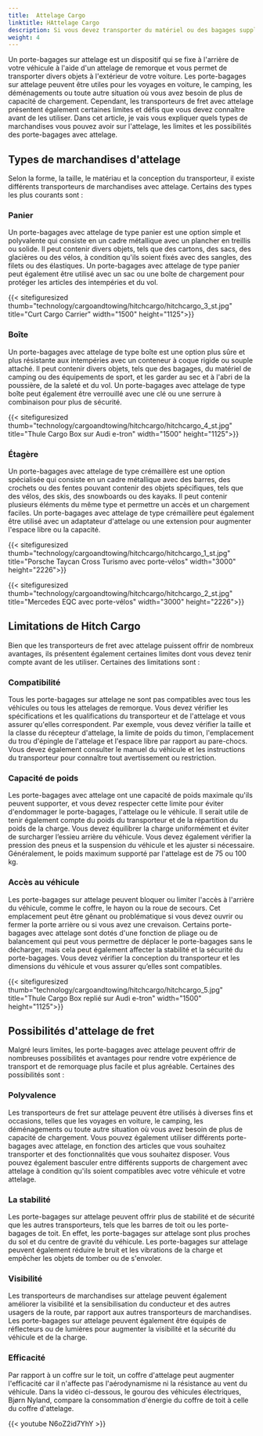 ```yaml
---
title:  Attelage Cargo
linktitle: HAttelage Cargo
description: Si vous devez transporter du matériel ou des bagages supplémentaires avec votre véhicule mais que vous ne disposez pas de suffisamment d'espace à l'intérieur ou sur le toit, envisagez d'utiliser un porte-bagages sur attelage.
weight: 4
---
```

<!-- markdownlint-disable MD033 -->

Un porte-bagages sur attelage est un dispositif qui se fixe à l'arrière de votre véhicule à l'aide d'un attelage de remorque et vous permet de transporter divers objets à l'extérieur de votre voiture. Les porte-bagages sur attelage peuvent être utiles pour les voyages en voiture, le camping, les déménagements ou toute autre situation où vous avez besoin de plus de capacité de chargement. Cependant, les transporteurs de fret avec attelage présentent également certaines limites et défis que vous devez connaître avant de les utiliser. Dans cet article, je vais vous expliquer quels types de marchandises vous pouvez avoir sur l'attelage, les limites et les possibilités des porte-bagages avec attelage.

## Types de marchandises d'attelage

Selon la forme, la taille, le matériau et la conception du transporteur, il existe différents transporteurs de marchandises avec attelage. Certains des types les plus courants sont :

### Panier

Un porte-bagages avec attelage de type panier est une option simple et polyvalente qui consiste en un cadre métallique avec un plancher en treillis ou solide. Il peut contenir divers objets, tels que des cartons, des sacs, des glacières ou des vélos, à condition qu'ils soient fixés avec des sangles, des filets ou des élastiques. Un porte-bagages avec attelage de type panier peut également être utilisé avec un sac ou une boîte de chargement pour protéger les articles des intempéries et du vol.

{{< sitefiguresized thumb="technology/cargoandtowing/hitchcargo/hitchcargo_3_st.jpg" title="Curt Cargo Carrier" width="1500" height="1125">}}

### Boîte

Un porte-bagages avec attelage de type boîte est une option plus sûre et plus résistante aux intempéries avec un conteneur à coque rigide ou souple attaché. Il peut contenir divers objets, tels que des bagages, du matériel de camping ou des équipements de sport, et les garder au sec et à l'abri de la poussière, de la saleté et du vol. Un porte-bagages avec attelage de type boîte peut également être verrouillé avec une clé ou une serrure à combinaison pour plus de sécurité.

{{< sitefiguresized thumb="technology/cargoandtowing/hitchcargo/hitchcargo_4_st.jpg" title="Thule Cargo Box sur Audi e-tron" width="1500" height="1125">}}

### Étagère

Un porte-bagages avec attelage de type crémaillère est une option spécialisée qui consiste en un cadre métallique avec des barres, des crochets ou des fentes pouvant contenir des objets spécifiques, tels que des vélos, des skis, des snowboards ou des kayaks. Il peut contenir plusieurs éléments du même type et permettre un accès et un chargement faciles. Un porte-bagages avec attelage de type crémaillère peut également être utilisé avec un adaptateur d'attelage ou une extension pour augmenter l'espace libre ou la capacité.

{{< sitefiguresized thumb="technology/cargoandtowing/hitchcargo/hitchcargo_1_st.jpg" title="Porsche Taycan Cross Turismo avec porte-vélos" width="3000" height="2226">}}

{{< sitefiguresized thumb="technology/cargoandtowing/hitchcargo/hitchcargo_2_st.jpg" title="Mercedes EQC avec porte-vélos" width="3000" height="2226">}}

## Limitations de Hitch Cargo

Bien que les transporteurs de fret avec attelage puissent offrir de nombreux avantages, ils présentent également certaines limites dont vous devez tenir compte avant de les utiliser. Certaines des limitations sont :
### Compatibilité

Tous les porte-bagages sur attelage ne sont pas compatibles avec tous les véhicules ou tous les attelages de remorque. Vous devez vérifier les spécifications et les qualifications du transporteur et de l'attelage et vous assurer qu'elles correspondent. Par exemple, vous devez vérifier la taille et la classe du récepteur d'attelage, la limite de poids du timon, l'emplacement du trou d'épingle de l'attelage et l'espace libre par rapport au pare-chocs. Vous devez également consulter le manuel du véhicule et les instructions du transporteur pour connaître tout avertissement ou restriction.

### Capacité de poids

Les porte-bagages avec attelage ont une capacité de poids maximale qu'ils peuvent supporter, et vous devez respecter cette limite pour éviter d'endommager le porte-bagages, l'attelage ou le véhicule. Il serait utile de tenir également compte du poids du transporteur et de la répartition du poids de la charge. Vous devez équilibrer la charge uniformément et éviter de surcharger l’essieu arrière du véhicule. Vous devez également vérifier la pression des pneus et la suspension du véhicule et les ajuster si nécessaire. Généralement, le poids maximum supporté par l'attelage est de 75 ou 100 kg.

### Accès au véhicule

Les porte-bagages sur attelage peuvent bloquer ou limiter l'accès à l'arrière du véhicule, comme le coffre, le hayon ou la roue de secours. Cet emplacement peut être gênant ou problématique si vous devez ouvrir ou fermer la porte arrière ou si vous avez une crevaison. Certains porte-bagages avec attelage sont dotés d'une fonction de pliage ou de balancement qui peut vous permettre de déplacer le porte-bagages sans le décharger, mais cela peut également affecter la stabilité et la sécurité du porte-bagages. Vous devez vérifier la conception du transporteur et les dimensions du véhicule et vous assurer qu’elles sont compatibles.

{{< sitefiguresized thumb="technology/cargoandtowing/hitchcargo/hitchcargo_5.jpg" title="Thule Cargo Box replié sur Audi e-tron" width="1500" height="1125">}}

## Possibilités d'attelage de fret

Malgré leurs limites, les porte-bagages avec attelage peuvent offrir de nombreuses possibilités et avantages pour rendre votre expérience de transport et de remorquage plus facile et plus agréable. Certaines des possibilités sont :

### Polyvalence

Les transporteurs de fret sur attelage peuvent être utilisés à diverses fins et occasions, telles que les voyages en voiture, le camping, les déménagements ou toute autre situation où vous avez besoin de plus de capacité de chargement. Vous pouvez également utiliser différents porte-bagages avec attelage, en fonction des articles que vous souhaitez transporter et des fonctionnalités que vous souhaitez disposer. Vous pouvez également basculer entre différents supports de chargement avec attelage à condition qu'ils soient compatibles avec votre véhicule et votre attelage.

### La stabilité

Les porte-bagages sur attelage peuvent offrir plus de stabilité et de sécurité que les autres transporteurs, tels que les barres de toit ou les porte-bagages de toit. En effet, les porte-bagages sur attelage sont plus proches du sol et du centre de gravité du véhicule. Les porte-bagages sur attelage peuvent également réduire le bruit et les vibrations de la charge et empêcher les objets de tomber ou de s'envoler.

### Visibilité

Les transporteurs de marchandises sur attelage peuvent également améliorer la visibilité et la sensibilisation du conducteur et des autres usagers de la route, par rapport aux autres transporteurs de marchandises.
Les porte-bagages sur attelage peuvent également être équipés de réflecteurs ou de lumières pour augmenter la visibilité et la sécurité du véhicule et de la charge.

### Efficacité

Par rapport à un coffre sur le toit, un coffre d'attelage peut augmenter l'efficacité car il n'affecte pas l'aérodynamisme ni la résistance au vent du véhicule.
  Dans la vidéo ci-dessous, le gourou des véhicules électriques, Bjørn Nyland, compare la consommation d'énergie du coffre de toit à celle du coffre d'attelage.

{{< youtube N6oZ2id7YhY >}}

